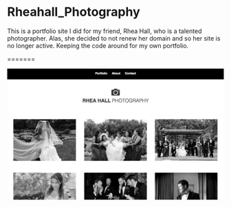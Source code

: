 # Rheahall_Photography
This is a portfolio site I did for my friend, Rhea Hall, who is a talented photographer. Alas, she decided to not renew her domain and so her site is no longer active. Keeping the code around for my own portfolio.

=======

![website screenshot](https://github.com/tworkman512/Rheahall_Photography/blob/master/img/photos/readme.png)
